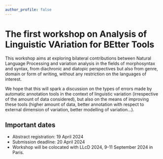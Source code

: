 ```yaml
---
author_profile: false
---
```


The first workshop on Analysis of Linguistic VAriation for BEtter Tools
============================================================

This workshop aims at exploring bilateral contributions between Natural Language
Processing and variation analysis in the fields of morphosyntax and syntax, from
diachronic and diatopic perspectives but also from genre, domain or form of
writing, without any restriction on the languages of interest.

We hope that this will spark a discussion on the types of errors made
by automatic annotation tools in the context of linguistic variation
(irrespective of the amount of data considered), but also on the means of
improving these tools (higher amount of data, better annotation with respect to
external dimension of variation, better modelling of variation…).

## Important dates

- Abstract registration: 19 April 2024
- Submission deadline: 20 April 2024
- Workshop will be colocated with LLcD 2024, 9-11 September 2024 in Paris.
